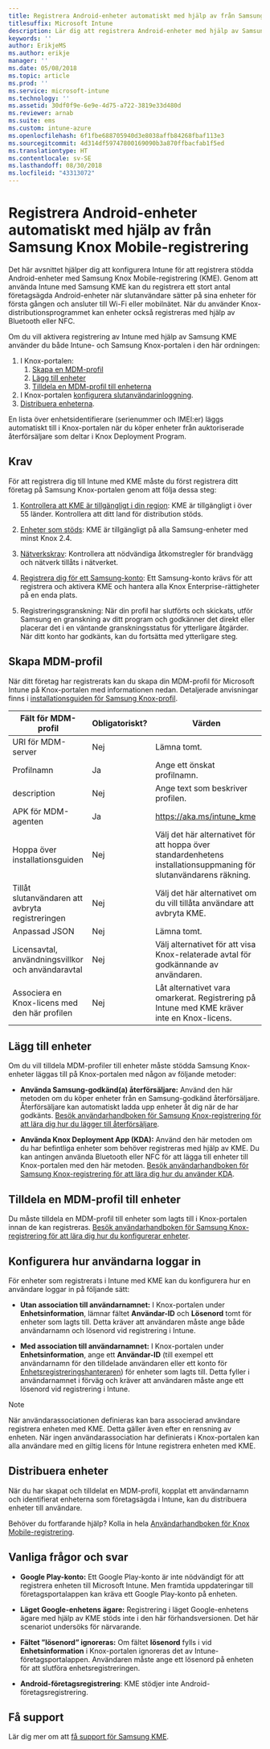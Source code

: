 ```yaml
---
title: Registrera Android-enheter automatiskt med hjälp av från Samsung Knox Mobile-registrering
titlesuffix: Microsoft Intune
description: Lär dig att registrera Android-enheter med hjälp av Samsung KME
keywords: ''
author: ErikjeMS
ms.author: erikje
manager: ''
ms.date: 05/08/2018
ms.topic: article
ms.prod: ''
ms.service: microsoft-intune
ms.technology: ''
ms.assetid: 30df0f9e-6e9e-4d75-a722-3819e33d480d
ms.reviewer: arnab
ms.suite: ems
ms.custom: intune-azure
ms.openlocfilehash: 6f1fbe688705940d3e8038affb84268fbaf113e3
ms.sourcegitcommit: 4d314df59747800169090b3a870ffbacfab1f5ed
ms.translationtype: HT
ms.contentlocale: sv-SE
ms.lasthandoff: 08/30/2018
ms.locfileid: "43313072"
---
```

# <a name="automatically-enroll-android-devices-by-using-samsungs-knox-mobile-enrollment"></a>Registrera Android-enheter automatiskt med hjälp av från Samsung Knox Mobile-registrering

Det här avsnittet hjälper dig att konfigurera Intune för att registrera stödda Android-enheter med Samsung Knox Mobile-registrering (KME). Genom att använda Intune med Samsung KME kan du registrera ett stort antal företagsägda Android-enheter när slutanvändare sätter på sina enheter för första gången och ansluter till Wi-Fi eller mobilnätet. När du använder Knox-distributionsprogrammet kan enheter också registreras med hjälp av Bluetooth eller NFC.

Om du vill aktivera registrering av Intune med hjälp av Samsung KME använder du både Intune- och Samsung Knox-portalen i den här ordningen:

1. I Knox-portalen:
    1. [Skapa en MDM-profil](#create-mdm-profile)
    2. [Lägg till enheter](#add-devices)
    3. [Tilldela en MDM-profil till enheterna](#assign-an-mdm-profile-to-devices)
2. I Knox-portalen [konfigurera slutanvändarinloggning](#configure-how-end-users-sign-in).
3. [Distribuera enheterna](#distribute-devices).


En lista över enhetsidentifierare (serienummer och IMEI:er) läggs automatiskt till i Knox-portalen när du köper enheter från auktoriserade återförsäljare som deltar i Knox Deployment Program.


## <a name="prerequisites"></a>Krav

För att registrera dig till Intune med KME måste du först registrera ditt företag på Samsung Knox-portalen genom att följa dessa steg:
1.  [Kontrollera att KME är tillgängligt i din region](https://www.samsungknox.com/en/solutions/it-solutions/knox-configure/available-countries): KME är tillgängligt i över 55 länder. Kontrollera att ditt land för distribution stöds.

2.  [Enheter som stöds](https://www.samsungknox.com/en/knox-platform/supported-devices/2.4+): KME är tillgängligt på alla Samsung-enheter med minst Knox 2.4.

3.  [Nätverkskrav](https://docs.samsungknox.com/KME-Getting-Started/Content/firewall_exceptions.htm): Kontrollera att nödvändiga åtkomstregler för brandvägg och nätverk tillåts i nätverket.

4.  [Registrera dig för ett Samsung-konto](https://www2.samsungknox.com/en/user/register): Ett Samsung-konto krävs för att registrera och aktivera KME och hantera alla Knox Enterprise-rättigheter på en enda plats.

5.  Registreringsgranskning: När din profil har slutförts och skickats, utför Samsung en granskning av ditt program och godkänner det direkt eller placerar det i en väntande granskningsstatus för ytterligare åtgärder. När ditt konto har godkänts, kan du fortsätta med ytterligare steg.

## <a name="create-mdm-profile"></a>Skapa MDM-profil

När ditt företag har registrerats kan du skapa din MDM-profil för Microsoft Intune på Knox-portalen med informationen nedan. Detaljerade anvisningar finns i [ installationsguiden för Samsung Knox-profil](https://docs.samsungknox.com/KME-Getting-Started/Content/getting-started-wizard.htm).

| Fält för MDM-profil| Obligatoriskt? | Värden |
|-------------------|-----------|-------|
|URI för MDM-server     | Nej        |Lämna tomt.
|Profilnamn       | Ja       |Ange ett önskat profilnamn.
|description        | Nej        |Ange text som beskriver profilen.
|APK för MDM-agenten      | Ja       |https://aka.ms/intune_kme
|Hoppa över installationsguiden  | Nej        |Välj det här alternativet för att hoppa över standardenhetens installationsuppmaning för slutanvändarens räkning.
|Tillåt slutanvändaren att avbryta registreringen | Nej | Välj det här alternativet om du vill tillåta användare att avbryta KME.
|Anpassad JSON        | Nej        |Lämna tomt.
| Licensavtal, användningsvillkor och användaravtal| Nej | Välj alternativet för att visa Knox-relaterade avtal för godkännande av användaren.
Associera en Knox-licens med den här profilen | Nej | Låt alternativet vara omarkerat. Registrering på Intune med KME kräver inte en Knox-licens.

## <a name="add-devices"></a>Lägg till enheter

Om du vill tilldela MDM-profiler till enheter måste stödda Samsung Knox-enheter läggas till på Knox-portalen med någon av följande metoder:
- **Använda Samsung-godkänd(a) återförsäljare:** Använd den här metoden om du köper enheter från en Samsung-godkänd återförsäljare. Återförsäljare kan automatiskt ladda upp enheter åt dig när de har godkänts. [Besök användarhandboken för Samsung Knox-registrering för att lära dig hur du lägger till återförsäljare](https://docs.samsungknox.com/KME-Getting-Started/Content/Register_resellers.htm).

- **Använda Knox Deployment App (KDA):** Använd den här metoden om du har befintliga enheter som behöver registreras med hjälp av KME. Du kan antingen använda Bluetooth eller NFC för att lägga till enheter till Knox-portalen med den här metoden. [Besök användarhandboken för Samsung Knox-registrering för att lära dig hur du använder KDA](https://docs.samsungknox.com/KME-Getting-Started/Content/add-device-info.htm).

## <a name="assign-an-mdm-profile-to-devices"></a>Tilldela en MDM-profil till enheter
Du måste tilldela en MDM-profil till enheter som lagts till i Knox-portalen innan de kan registreras. [Besök användarhandboken för Samsung Knox-registrering för att lära dig hur du konfigurerar enheter](https://docs.samsungknox.com/KME-Getting-Started/Content/configure-devices.htm).

## <a name="configure-how-end-users-sign-in"></a>Konfigurera hur användarna loggar in

För enheter som registrerats i Intune med KME kan du konfigurera hur en användare loggar in på följande sätt:

- **Utan association till användarnamnet:** I Knox-portalen under **Enhetsinformation**, lämnar fältet **Användar-ID** och **Lösenord** tomt för enheter som lagts till. Detta kräver att användaren måste ange både användarnamn och lösenord vid registrering i Intune.

- **Med association till användarnamnet:** I Knox-portalen under **Enhetsinformation**, ange ett **Användar-ID** (till exempel ett användarnamn för den tilldelade användaren eller ett konto för [Enhetsregistreringshanteraren](https://docs.microsoft.com/en-us/intune/device-enrollment-manager-enroll)) för enheter som lagts till. Detta fyller i användarnamnet i förväg och kräver att användaren måste ange ett lösenord vid registrering i Intune.

> [!NOTE]
>
>När användarassociationen definieras kan bara associerad användare registrera enheten med KME. Detta gäller även efter en rensning av enheten. När ingen användarassociation har definierats i Knox-portalen kan alla användare med en giltig licens för Intune registrera enheten med KME.
>

## <a name="distribute-devices"></a>Distribuera enheter

När du har skapat och tilldelat en MDM-profil, kopplat ett användarnamn och identifierat enheterna som företagsägda i Intune, kan du distribuera enheter till användare.

Behöver du fortfarande hjälp? Kolla in hela [Användarhandboken för Knox Mobile-registrering](https://docs.samsungknox.com/KME-Getting-Started/Content/get-started.htm).

## <a name="frequently-asked-questions"></a>Vanliga frågor och svar
- **Google Play-konto:** Ett Google Play-konto är inte nödvändigt för att registrera enheten till Microsoft Intune. Men framtida uppdateringar till företagsportalappen kan kräva ett Google Play-konto på enheten.

- **Läget Google-enhetens ägare:** Registrering i läget Google-enhetens ägare med hjälp av KME stöds inte i den här förhandsversionen. Det här scenariot undersöks för närvarande.

- **Fältet ”lösenord” ignoreras:** Om fältet **lösenord** fylls i vid **Enhetsinformation** i Knox-portalen ignoreras det av Intune-företagsportalappen. Användaren måste ange ett lösenord på enheten för att slutföra enhetsregistreringen.

- **Android-företagsregistrering**: KME stödjer inte Android-företagsregistrering.

## <a name="getting-support"></a>Få support
Lär dig mer om att [få support för Samsung KME](https://docs.samsungknox.com/KME-Getting-Started/Content/to-get-kme-support.htm).


